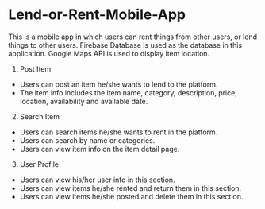 # Lend-or-Rent-Mobile-App

This is a mobile app in which users can rent things from other users, or lend things to other users. Firebase Database is used as the database in this application. Google Maps API is used to display item location.

1. Post Item
- Users can post an item he/she wants to lend to the platform.
- The item info includes the item name, category, description, price, location, availability and available date.

2. Search Item
- Users can search items he/she wants to rent in the platform.
- Users can search by name or categories.
- Users can view item info on the item detail page.

3. User Profile
- Users can view his/her user info in this section.
- Users can view items he/she rented and return them in this section.
- Users can view items he/she posted and delete them in this section.
